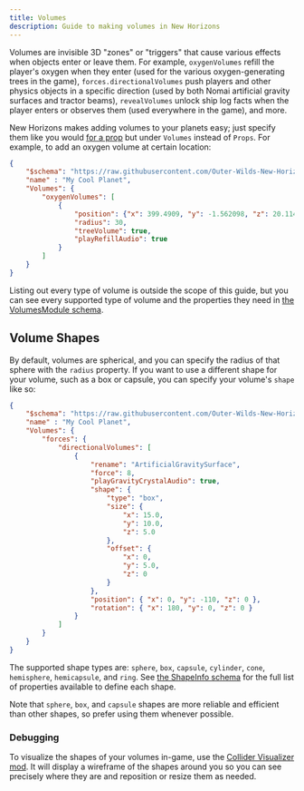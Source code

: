 ```yaml
---
title: Volumes
description: Guide to making volumes in New Horizons
---
```


Volumes are invisible 3D "zones" or "triggers" that cause various effects when objects enter or leave them. For example, `oxygenVolumes` refill the player's oxygen when they enter (used for the various oxygen-generating trees in the game), `forces.directionalVolumes` push players and other physics objects in a specific direction (used by both Nomai artificial gravity surfaces and tractor beams), `revealVolumes` unlock ship log facts when the player enters or observes them (used everywhere in the game), and more.

New Horizons makes adding volumes to your planets easy; just specify them like you would [for a prop](/guides/details/) but under `Volumes` instead of `Props`. For example, to add an oxygen volume at certain location:

```json title="planets/My Cool Planet.json"
{
    "$schema": "https://raw.githubusercontent.com/Outer-Wilds-New-Horizons/new-horizons/main/NewHorizons/Schemas/body_schema.json",
    "name" : "My Cool Planet",
    "Volumes": {
        "oxygenVolumes": [
            {
                "position": {"x": 399.4909, "y": -1.562098, "z": 20.11444},
                "radius": 30,
                "treeVolume": true,
                "playRefillAudio": true
            }
        ]
    }
}
```

Listing out every type of volume is outside the scope of this guide, but you can see every supported type of volume and the properties they need in [the VolumesModule schema](/schemas/body-schema/defs/volumesmodule/).

## Volume Shapes

By default, volumes are spherical, and you can specify the radius of that sphere with the `radius` property. If you want to use a different shape for your volume, such as a box or capsule, you can specify your volume's `shape` like so:

```json title="planets/My Cool Planet.json"
{
    "$schema": "https://raw.githubusercontent.com/Outer-Wilds-New-Horizons/new-horizons/main/NewHorizons/Schemas/body_schema.json",
    "name" : "My Cool Planet",
    "Volumes": {
        "forces": {
            "directionalVolumes": [
                {
                    "rename": "ArtificialGravitySurface",
                    "force": 8,
                    "playGravityCrystalAudio": true,
                    "shape": {
                        "type": "box",
                        "size": {
                            "x": 15.0,
                            "y": 10.0,
                            "z": 5.0
                        },
                        "offset": {
                            "x": 0,
                            "y": 5.0,
                            "z": 0
                        }
                    },
                    "position": { "x": 0, "y": -110, "z": 0 },
                    "rotation": { "x": 180, "y": 0, "z": 0 }
                }
            ]
        }
    }
}
```

The supported shape types are: `sphere`, `box`, `capsule`, `cylinder`, `cone`, `hemisphere`, `hemicapsule`, and `ring`. See [the ShapeInfo schema](/schemas/body-schema/defs/shapeinfo/) for the full list of properties available to define each shape.

Note that `sphere`, `box`, and `capsule` shapes are more reliable and efficient than other shapes, so prefer using them whenever possible.

### Debugging

To visualize the shapes of your volumes in-game, use the [Collider Visualizer mod](https://outerwildsmods.com/mods/collidervisualizer/). It will display a wireframe of the shapes around you so you can see precisely where they are and reposition or resize them as needed.
